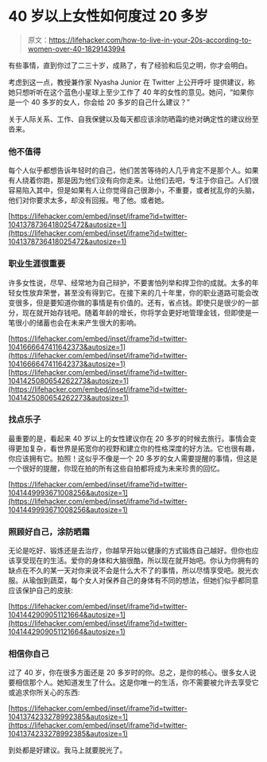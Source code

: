 # 40 岁以上女性如何度过 20 多岁

> 原文：<https://lifehacker.com/how-to-live-in-your-20s-according-to-women-over-40-1829143994>

有些事情，直到你过了二三十岁，成熟了，有了经验和后见之明，你才会明白。



考虑到这一点，教授兼作家 Nyasha Junior 在 Twitter 上公开呼吁 提供建议，称她只想听听在这个蓝色小星球上至少工作了 40 年的女性的意见。她问，“如果你是一个 40 多岁的女人，你会给 20 多岁的自己什么建议？”

关于人际关系、工作、自我保健以及每天都应该涂防晒霜的绝对确定性的建议纷至沓来。

### 他不值得

每个人似乎都想告诉年轻时的自己，他们苦苦等待的人几乎肯定不是那个人。如果有人绕着你跑，那是因为他们没有向你走来。让他们去吧，专注于你自己。人们很容易陷入其中，但是如果有人让你觉得自己很渺小，不重要，或者扰乱你的头脑，他们对你要求太多，却没有回报。甩了他。或者她。

 [https://lifehacker.com/embed/inset/iframe?id=twitter-1041378736418025472&autosize=1](https://lifehacker.com/embed/inset/iframe?id=twitter-1041378736418025472&autosize=1) 

### 职业生涯很重要

许多女性说，尽早、经常地为自己辩护，不要害怕列举和捍卫你的成就。太多的年轻女性放弃荣誉，甚至没有得到它。在接下来的几十年里，你的职业道路可能会改变很多，但是要知道你做的事情是有价值的。还有，省点钱。即使只是很少的一部分，现在就开始存钱吧。随着年龄的增长，你将学会更好地管理金钱，但即使是一笔很小的储蓄也会在未来产生很大的影响。

 [https://lifehacker.com/embed/inset/iframe?id=twitter-1041666647411642373&autosize=1](https://lifehacker.com/embed/inset/iframe?id=twitter-1041666647411642373&autosize=1)  [https://lifehacker.com/embed/inset/iframe?id=twitter-1041425080654262273&autosize=1](https://lifehacker.com/embed/inset/iframe?id=twitter-1041425080654262273&autosize=1) 

### 找点乐子

最重要的是，看起来 40 岁以上的女性建议你在 20 多岁的时候去旅行。事情会变得更加复杂，看世界是拓宽你的视野和建立你的性格深度的好方法。它也很有趣，你应该拥有它。拍照！这似乎不像是一个 20 多岁的女人需要提醒的事情，但这是一个很好的提醒，你现在拍的所有这些自拍都将成为未来珍贵的回忆。

 [https://lifehacker.com/embed/inset/iframe?id=twitter-1041449993671008256&autosize=1](https://lifehacker.com/embed/inset/iframe?id=twitter-1041449993671008256&autosize=1) 

### 照顾好自己，涂防晒霜

无论是吃好、锻炼还是去治疗，你越早开始以健康的方式锻炼自己越好。但你也应该享受现在的生活。爱你的身体和大脑很酷，所以现在就开始吧。你认为你拥有的缺点在不久的某一天对你来说不会是什么大不了的事情，所以尽情享受吧。脱光衣服。从瑜伽到蔬菜，每个女人对保养自己的身体有不同的想法，但她们似乎都同意应该保护自己的皮肤:

 [https://lifehacker.com/embed/inset/iframe?id=twitter-1041442909051121664&autosize=1](https://lifehacker.com/embed/inset/iframe?id=twitter-1041442909051121664&autosize=1) 

### 相信你自己

过了 40 岁，你在很多方面还是 20 多岁时的你。总之，是你的核心。很多女人说要相信那个人。她知道发生了什么。这是你唯一的生活，你不需要被允许去享受它或追求你所关心的东西:

 [https://lifehacker.com/embed/inset/iframe?id=twitter-1041374233278992385&autosize=1](https://lifehacker.com/embed/inset/iframe?id=twitter-1041374233278992385&autosize=1) 

到处都是好建议。我马上就要脱光了。